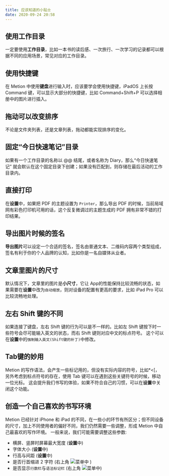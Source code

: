 ```yaml
---
title: 应该知道的小贴士
date: 2020-09-24 20:58
---
```

## 使用工作目录
一定要使用**工作目录**，比如一本书的读后感、一次旅行、一次学习的记录都可以根据不同的应用场景，常见对应的工作目录。

## 使用快捷键
在 Metion 中使用**键盘**进行输入时，应该要学会使用快捷键，iPadOS 上长按 Command 键，可以显示大部分的快捷键，比如 Command+Shift+P 可以选择相册中的图片进行插入。

## 拖动可以改变排序
不论是文件夹列表，还是文章列表，拖动都能实现排序的变化。

## 固定“今日快速笔记”目录
如果有一个工作目录的名称以 @@ 结尾，或者名称为 Diary，那么“今日快速笔记” 就会默认在这个固定目录下创建；如果没有匹配到，则存储在最后活动的工作目录内。

## 直接打印
在**设置**中，如果把 PDF 的主题设置为 `Printer`，那么导出 PDF 的时候，当前局域网有彩色打印机可用的话，这个反复微调过的主题生成的 PDF 拥有非常不错的打印结果。

## 导出图片时候的签名
**导出图片**可以设定一个合适的签名，签名由普通文本、二维码内容两个类型组成，签名有利于你的个人品牌的认知，比如你是一名自媒体从业者。

## 文章里图片的尺寸
默认情况下，文章里的图片是**小尺寸**，它让 App的性能保持比较流畅的状态，如果需要在**设置**中改为`自动缩放`，则对设备的配置有更高的要求，比如 iPad Pro 可以比较流畅地处理。

## 左右 Shift 键的不同
如果连接了键盘，左右 Shift 键的行为可以是不一样的。比如左 Shift 键按下时一些符号会尽可能输入英文的状态，而右 Shift 键则对应中文的标点符号。
这个可以在**设置**中的`强制输入英文(Shift键的补丁)`中修改。

## Tab键的妙用
Metion 的写作语法，会产生一些标记用的，但没有实际内容的符号，比如*<[，另外考虑到标点符号的存在，使用 Tab 键可以在遇到这些关键符号的时候，移动一位光标。
这会提升我们书写的体验，如果不符合自己的习惯，可以在**设置**中关闭这个功能。

## 创造一个自己喜欢的书写环境
Metion 已经针对 iPhone 和 iPad 的不同，在一些小的环节有所区分；但不同设备的尺寸，加上不同使用者的偏好不同，我们仍然需要一些调整，形成 Metion 中自己最喜欢的写作环境。
一般来说，我们可能需要调整这些参数:
- 横屏、竖屏时屏幕最大宽度 (**设置**中)
- 字体大小 (**设置**中)
- 行高与间距 (**设置**中)
- 是否行首缩进 2 字符 (右上角 ![](@@pencil.and.ellipsis.rectangle)菜单中 ) 
- 是否显示`行数栏`与`语法标记栏` (右上角 ![](@@pencil.and.ellipsis.rectangle)菜单中)

